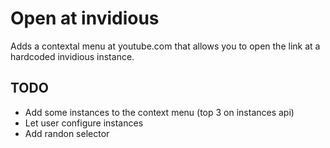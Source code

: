 # Open at invidious

Adds a contextal menu at youtube.com that allows you to open the link at a hardcoded invidious instance.

## TODO
* Add some instances to the context menu (top 3 on instances api)
* Let user configure instances
* Add randon selector
